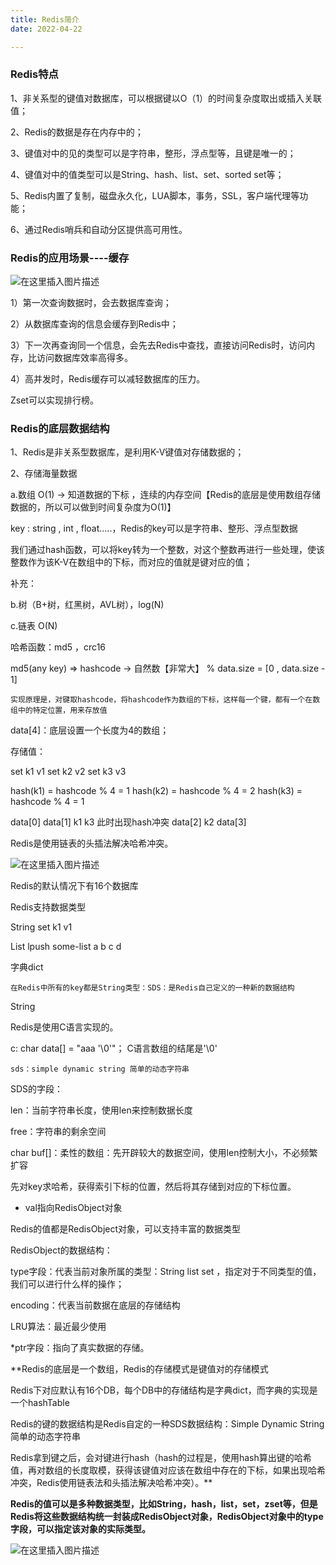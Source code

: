 ```yaml
---
title: Redis简介
date: 2022-04-22

---
```


### Redis特点

1、非关系型的键值对数据库，可以根据键以O（1）的时间复杂度取出或插入关联值；

2、Redis的数据是存在内存中的；

3、键值对中的见的类型可以是字符串，整形，浮点型等，且键是唯一的；

4、键值对中的值类型可以是String、hash、list、set、sorted set等；

5、Redis内置了复制，磁盘永久化，LUA脚本，事务，SSL，客户端代理等功能；

6、通过Redis哨兵和自动分区提供高可用性。

### Redis的应用场景----缓存

![在这里插入图片描述](https://img-blog.csdnimg.cn/b0856f1b98274bc6a1aa64083405e44b.png)

1）第一次查询数据时，会去数据库查询；

2）从数据库查询的信息会缓存到Redis中；

3）下一次再查询同一个信息，会先去Redis中查找，直接访问Redis时，访问内存，比访问数据库效率高得多。

4）高并发时，Redis缓存可以减轻数据库的压力。

Zset可以实现排行榜。

### Redis的底层数据结构

1、Redis是非关系型数据库，是利用K-V键值对存储数据的；

2、存储海量数据

a.数组 O(1) -> 知道数据的下标   ，连续的内存空间【Redis的底层是使用数组存储数据的，所以可以做到时间复杂度为O(1)】

key : string , int , float.....，Redis的key可以是字符串、整形、浮点型数据

我们通过hash函数，可以将key转为一个整数，对这个整数再进行一些处理，使该整数作为该K-V在数组中的下标，而对应的值就是键对应的值；

补充：

b.树（B+树，红黑树，AVL树），log(N)

c.链表  O(N)

哈希函数：md5 ，crc16

md5(any key) => hashcode -> 自然数【非常大】 % data.size = [0 , data.size - 1]

`实现原理是，对键取hashcode，将hashcode作为数组的下标，这样每一个键，都有一个在数组中的特定位置，用来存放值`

data[4]：底层设置一个长度为4的数组；

存储值：

set k1 v1
set k2 v2
set k3 v3

hash(k1) = hashcode % 4 = 1
hash(k2) = hashcode % 4 = 2
hash(k3) = hashcode % 4 = 1

data[0]
data[1]   k1  k3  此时出现hash冲突
data[2]   k2
data[3]

Redis是使用链表的头插法解决哈希冲突。

![在这里插入图片描述](https://img-blog.csdnimg.cn/1e3858a94cf04e01bbcff13f198520e5.png)

Redis的默认情况下有16个数据库

Redis支持数据类型

String set k1 v1

List lpush some-list  a b c d

字典dict

`在Redis中所有的key都是String类型：SDS：是Redis自己定义的一种新的数据结构`

String

Redis是使用C语言实现的。

c:
char data[] = "aaa    '\0'"；  C语言数组的结尾是'\0'

`sds：simple dynamic string 简单的动态字符串`

SDS的字段：

len：当前字符串长度，使用len来控制数据长度

free：字符串的剩余空间 

char buf[]：柔性的数组：先开辟较大的数据空间，使用len控制大小，不必频繁扩容

先对key求哈希，获得索引下标的位置，然后将其存储到对应的下标位置。

* val指向RedisObject对象

Redis的值都是RedisObject对象，可以支持丰富的数据类型

RedisObject的数据结构：

type字段：代表当前对象所属的类型：String list set ，指定对于不同类型的值，我们可以进行什么样的操作；

encoding：代表当前数据在底层的存储结构

LRU算法：最近最少使用

*ptr字段：指向了真实数据的存储。

**Redis的底层是一个数组，Redis的存储模式是键值对的存储模式

Redis下对应默认有16个DB，每个DB中的存储结构是字典dict，而字典的实现是一个hashTable

Redis的键的数据结构是Redis自定的一种SDS数据结构：Simple Dynamic String 简单的动态字符串

Redis拿到键之后，会对键进行hash（hash的过程是，使用hash算出键的哈希值，再对数组的长度取模，获得该键值对应该在数组中存在的下标，如果出现哈希冲突，Redis使用链表法和头插法解决哈希冲突）。**

**Redis的值可以是多种数据类型，比如String，hash，list，set，zset等，但是Redis将这些数据结构统一封装成RedisObject对象，RedisObject对象中的type字段，可以指定该对象的实际类型。**

![在这里插入图片描述](https://img-blog.csdnimg.cn/0e7d2e28eded4c9b8d39b59beae7ec64.png)




